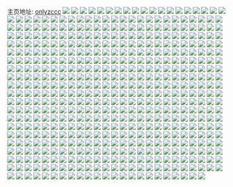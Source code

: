 主页地址: [onlyzccc](https://weibo.com/u/3819688746) 
![](https://wx4.sinaimg.cn/mw2000/e3abd32aly1h9p8o9q596j22482tnu0y.jpg) 
![](https://wx4.sinaimg.cn/mw2000/e3abd32aly1h9p8oh1v1ij21hz1zzww0.jpg) 
![](https://wx4.sinaimg.cn/mw2000/e3abd32aly1h9p8oc27dyj21t12epnpd.jpg) 
![](https://wx4.sinaimg.cn/mw2000/e3abd32aly1h9p8odvtq8j22c0340e83.jpg) 
![](https://wx4.sinaimg.cn/mw2000/e3abd32aly1h9p8o5h7hhj21jq22a7nu.jpg) 
![](https://wx4.sinaimg.cn/mw2000/e3abd32aly1h9p942wko9j21or290kjl.jpg) 
![](https://wx4.sinaimg.cn/mw2000/e3abd32aly1h9p8o88um6j21sf2dw1kx.jpg) 
![](https://wx4.sinaimg.cn/mw2000/e3abd32aly1h9oathlykoj21kw2dckjl.jpg) 
![](https://wx4.sinaimg.cn/mw2000/e3abd32aly1h9oatinmyqj21fc2507wh.jpg) 
![](https://wx4.sinaimg.cn/mw2000/e3abd32aly1h9oatjm5r8j21kx2dd4qq.jpg) 
![](https://wx4.sinaimg.cn/mw2000/e3abd32aly1h9oatke9knj21kx2dcu0x.jpg) 
![](https://wx4.sinaimg.cn/mw2000/e3abd32aly1h9oatmb1vgj21bi1z9qr9.jpg) 
![](https://wx4.sinaimg.cn/mw2000/e3abd32aly1h9oatlm96gj21kx2ddu0x.jpg) 
![](https://wx4.sinaimg.cn/mw2000/e3abd32aly1h9oatn2ainj21e723b7wh.jpg) 
![](https://wx4.sinaimg.cn/mw2000/e3abd32aly1h9oatnwytxj21ec23ie81.jpg) 
![](https://wx4.sinaimg.cn/mw2000/e3abd32aly1h9oawo3qizj21kw2dcnpd.jpg) 
![](https://wx4.sinaimg.cn/mw2000/e3abd32aly1h9f6hwhyhej20u01hc17i.jpg) 
![](https://wx4.sinaimg.cn/mw2000/e3abd32aly1h9f6hxue3fj21h61yw1et.jpg) 
![](https://wx4.sinaimg.cn/mw2000/e3abd32aly1h9f6hzlzuhj21ur2h04qp.jpg) 
![](https://wx4.sinaimg.cn/mw2000/e3abd32aly1h9f6i0wptxj21bn1rineb.jpg) 
![](https://wx4.sinaimg.cn/mw2000/e3abd32aly1h9f6mol6dgj21sp2ci1kx.jpg) 
![](https://wx4.sinaimg.cn/mw2000/e3abd32aly1h91dcwf1s2j21yr2mc4qq.jpg) 
![](https://wx4.sinaimg.cn/mw2000/e3abd32aly1h91dcvf7qnj22a931o4qp.jpg) 
![](https://wx4.sinaimg.cn/mw2000/e3abd32aly1h91dd1eseuj21vf2jhkep.jpg) 
![](https://wx4.sinaimg.cn/mw2000/e3abd32aly1h91dcx74f8j21ko23k4jk.jpg) 
![](https://wx4.sinaimg.cn/mw2000/e3abd32aly1h91dd0ql6sj21dn1vfh6i.jpg) 
![](https://wx4.sinaimg.cn/mw2000/e3abd32aly1h91dd37xakj225j2vehdt.jpg) 
![](https://wx4.sinaimg.cn/mw2000/e3abd32aly1h8e1w07jarj21h71yxb29.jpg) 
![](https://wx4.sinaimg.cn/mw2000/e3abd32aly1h8e1w2exgoj22c0340hdu.jpg) 
![](https://wx4.sinaimg.cn/mw2000/e3abd32aly1h95lx8t5n6j22c0340x6p.jpg) 
![](https://wx4.sinaimg.cn/mw2000/e3abd32aly1h8e1wa0948j21pi2a0x6p.jpg) 
![](https://wx4.sinaimg.cn/mw2000/e3abd32aly1h8e1wd30nfj22c0340u0z.jpg) 
![](https://wx4.sinaimg.cn/mw2000/e3abd32aly1h879p6z5o1j21rw2d7b29.jpg) 
![](https://wx4.sinaimg.cn/mw2000/e3abd32aly1h879pasqjyj21r0340qv5.jpg) 
![](https://wx4.sinaimg.cn/mw2000/e3abd32aly1h879pkef79j218g1n9h8b.jpg) 
![](https://wx4.sinaimg.cn/mw2000/e3abd32aly1h82j82axofj21mg25ye81.jpg) 
![](https://wx4.sinaimg.cn/mw2000/e3abd32aly1h7mh4qapdhj21kx2dcqv5.jpg) 
![](https://wx4.sinaimg.cn/mw2000/e3abd32aly1h7mh4so4tpj21kw2dckjl.jpg) 
![](https://wx4.sinaimg.cn/mw2000/e3abd32aly1h7mh4tjhruj20lg0w6wk2.jpg) 
![](https://wx4.sinaimg.cn/mw2000/e3abd32aly1h7hp7mb7c8j232o2d9e82.jpg) 
![](https://wx4.sinaimg.cn/mw2000/e3abd32aly1h7hp6x0exvj20u0190tju.jpg) 
![](https://wx4.sinaimg.cn/mw2000/e3abd32aly1h7hp7p41xbj21l60w616y.jpg) 
![](https://wx4.sinaimg.cn/mw2000/e3abd32aly1h6vqeq5ne5j213u1h4tb4.jpg) 
![](https://wx4.sinaimg.cn/mw2000/e3abd32aly1h6vqet04bhj21r32dtnpd.jpg) 
![](https://wx4.sinaimg.cn/mw2000/e3abd32aly1h6vqerla43j21gy1yltc5.jpg) 
![](https://wx4.sinaimg.cn/mw2000/e3abd32aly1h6vqep4030j21hp1zlkbc.jpg) 
![](https://wx4.sinaimg.cn/mw2000/e3abd32aly1h6vqevquv3j225a2v2e82.jpg) 
![](https://wx4.sinaimg.cn/mw2000/e3abd32aly1h6vqex5d8uj21f41w5kds.jpg) 
![](https://wx4.sinaimg.cn/mw2000/e3abd32aly1h6oxlbup49j22c91r7hdt.jpg) 
![](https://wx4.sinaimg.cn/mw2000/e3abd32aly1h6oxmm6myyj20v1094n1a.jpg) 
![](https://wx4.sinaimg.cn/mw2000/e3abd32aly1h6oxlap5ybj21r02c01kx.jpg) 
![](https://wx4.sinaimg.cn/mw2000/e3abd32aly1h6oxlgg2hgj21xb2kfkjl.jpg) 
![](https://wx4.sinaimg.cn/mw2000/e3abd32aly1h6oxmll53kj22c03404q6.jpg) 
![](https://wx4.sinaimg.cn/mw2000/e3abd32aly1h6oxoedf9ij22c0340npe.jpg) 
![](https://wx4.sinaimg.cn/mw2000/e3abd32aly1h6nna82wssj222o3401kx.jpg) 
![](https://wx4.sinaimg.cn/mw2000/e3abd32aly1h6nnaanjk6j222o340b29.jpg) 
![](https://wx4.sinaimg.cn/mw2000/e3abd32aly1h6nnaz55fjj219x0vugm1.jpg) 
![](https://wx4.sinaimg.cn/mw2000/e3abd32aly1h69zth7f8qj22c03401ky.jpg) 
![](https://wx4.sinaimg.cn/mw2000/e3abd32aly1h62sufgx2wj21511iqh79.jpg) 
![](https://wx4.sinaimg.cn/mw2000/e3abd32aly1h61jsbr3kjj22182pnb29.jpg) 
![](https://wx4.sinaimg.cn/mw2000/e3abd32aly1h5qv82katuj21h627se81.jpg) 
![](https://wx4.sinaimg.cn/mw2000/e3abd32aly1h5qv81ywlzj20u5147gr1.jpg) 
![](https://wx4.sinaimg.cn/mw2000/e3abd32aly1h5qv835n95j228v28v4qp.jpg) 
![](https://wx4.sinaimg.cn/mw2000/e3abd32aly1h5qv85jnt3j22712xdx6p.jpg) 
![](https://wx4.sinaimg.cn/mw2000/e3abd32aly1h5qv86e2idj22142phkjl.jpg) 
![](https://wx4.sinaimg.cn/mw2000/e3abd32aly1h5qv87ivhyj22c0340b2a.jpg) 
![](https://wx4.sinaimg.cn/mw2000/e3abd32aly1h5qv88a6fwj21rz2db4qp.jpg) 
![](https://wx4.sinaimg.cn/mw2000/e3abd32aly1h5qv89f4htj22c0340npe.jpg) 
![](https://wx4.sinaimg.cn/mw2000/e3abd32aly1h5cda3m664j224a2tphdt.jpg) 
![](https://wx4.sinaimg.cn/mw2000/e3abd32aly1h5cda4nc7yj22aj321qv5.jpg) 
![](https://wx4.sinaimg.cn/mw2000/e3abd32aly1h5cda66ckij22c03404qq.jpg) 
![](https://wx4.sinaimg.cn/mw2000/e3abd32aly1h5cdaawu45j21zu2ns1kz.jpg) 
![](https://wx4.sinaimg.cn/mw2000/e3abd32aly1h5cdac498rj21nz27z7wh.jpg) 
![](https://wx4.sinaimg.cn/mw2000/e3abd32aly1h5cda81mm6j22c03401kz.jpg) 
![](https://wx4.sinaimg.cn/mw2000/e3abd32aly1h5cda2l08tj227w2yjnpd.jpg) 
![](https://wx4.sinaimg.cn/mw2000/e3abd32aly1h5592nyhc6j228d2z5kjl.jpg) 
![](https://wx4.sinaimg.cn/mw2000/e3abd32aly1h5592li3puj222p2rl1kz.jpg) 
![](https://wx4.sinaimg.cn/mw2000/e3abd32aly1h5592n07kvj21ix2187wh.jpg) 
![](https://wx4.sinaimg.cn/mw2000/e3abd32aly1h4peky1ajuj21wu2jsx6p.jpg) 
![](https://wx4.sinaimg.cn/mw2000/e3abd32aly1h4pekz87y9j21a81pm7wh.jpg) 
![](https://wx4.sinaimg.cn/mw2000/e3abd32aly1h4pekvxufuj21z42mt7wi.jpg) 
![](https://wx4.sinaimg.cn/mw2000/e3abd32aly1h4cem7yvxxj21p429h4qp.jpg) 
![](https://wx4.sinaimg.cn/mw2000/e3abd32aly1h48r2fdmmkj21vb2hru0y.jpg) 
![](https://wx4.sinaimg.cn/mw2000/e3abd32aly1h48r2jsggkj21x42k51ky.jpg) 
![](https://wx4.sinaimg.cn/mw2000/e3abd32aly1h3ztpzbrqmj23402bvnpe.jpg) 
![](https://wx4.sinaimg.cn/mw2000/e3abd32aly1h3ztq3tp2mj22c03401ky.jpg) 
![](https://wx4.sinaimg.cn/mw2000/e3abd32aly1h3p3gutmxkj22c03404qq.jpg) 
![](https://wx4.sinaimg.cn/mw2000/e3abd32aly1h3c72ora3fj22c0340qv6.jpg) 
![](https://wx4.sinaimg.cn/mw2000/e3abd32aly1h3c72pg953j20sh1emn99.jpg) 
![](https://wx4.sinaimg.cn/mw2000/e3abd32aly1h38y0b4yaaj21r0340b2a.jpg) 
![](https://wx4.sinaimg.cn/mw2000/e3abd32aly1h38y0gg5thj21uz2hcx5b.jpg) 
![](https://wx4.sinaimg.cn/mw2000/e3abd32aly1h38y0ke0j2j226x2x8b29.jpg) 
![](https://wx4.sinaimg.cn/mw2000/e3abd32aly1h38y0jh5irj223q2sy1kz.jpg) 
![](https://wx4.sinaimg.cn/mw2000/e3abd32aly1h38y0lhycdj21zp2nlkjl.jpg) 
![](https://wx4.sinaimg.cn/mw2000/e3abd32aly1h35fax6em8j21s32dh1in.jpg) 
![](https://wx4.sinaimg.cn/mw2000/e3abd32aly1h2cunhe90zj21r02jcb29.jpg) 
![](https://wx4.sinaimg.cn/mw2000/e3abd32aly1h2cunfe5hkj233y19h4qq.jpg) 
![](https://wx4.sinaimg.cn/mw2000/e3abd32aly1h0z9uwbsi8j20mt0ufqa7.jpg) 
![](https://wx4.sinaimg.cn/mw2000/e3abd32aly1h0z9uxh5xej21dv1uiazi.jpg) 
![](https://wx4.sinaimg.cn/mw2000/e3abd32aly1h0z9uwvzqbj20rj10q4b6.jpg) 
![](https://wx4.sinaimg.cn/mw2000/e3abd32aly1h0z9uzf12mj20re0e0myk.jpg) 
![](https://wx4.sinaimg.cn/mw2000/e3abd32aly1h0ujwijf8yj22c0340qv6.jpg) 
![](https://wx4.sinaimg.cn/mw2000/e3abd32aly1h0ujwghmajj22c0340npe.jpg) 
![](https://wx4.sinaimg.cn/mw2000/e3abd32aly1h0ujwhhu3aj21zq2nne81.jpg) 
![](https://wx4.sinaimg.cn/mw2000/e3abd32aly1h0ujzpezwpj20wh17adi5.jpg) 
![](https://wx4.sinaimg.cn/mw2000/e3abd32aly1h0ohgnkibtj22ax32ku0z.jpg) 
![](https://wx4.sinaimg.cn/mw2000/e3abd32aly1h0aqol4bgfj21ga1xp1kx.jpg) 
![](https://wx4.sinaimg.cn/mw2000/e3abd32aly1h0aqorfimvj21s22df4qq.jpg) 
![](https://wx4.sinaimg.cn/mw2000/e3abd32aly1h0aqokg1otj217k1m2189.jpg) 
![](https://wx4.sinaimg.cn/mw2000/e3abd32aly1h0aqomke1dj22c0340e83.jpg) 
![](https://wx4.sinaimg.cn/mw2000/e3abd32aly1h0aqono2uqj223u1kw1kx.jpg) 
![](https://wx4.sinaimg.cn/mw2000/e3abd32aly1h0aqopwr5dj21v82hnb2a.jpg) 
![](https://wx4.sinaimg.cn/mw2000/e3abd32aly1h0aqot3cwnj22c0340x6q.jpg) 
![](https://wx4.sinaimg.cn/mw2000/e3abd32aly1h02nf86qraj22c03407wi.jpg) 
![](https://wx4.sinaimg.cn/mw2000/e3abd32aly1h02nf9nj69j22c0340qv5.jpg) 
![](https://wx4.sinaimg.cn/mw2000/e3abd32aly1h02nffk1nvj227c2xshdu.jpg) 
![](https://wx4.sinaimg.cn/mw2000/e3abd32aly1h02nf6hlckj229y3191ky.jpg) 
![](https://wx4.sinaimg.cn/mw2000/e3abd32aly1h02nfgn8y8j20oc0wgn04.jpg) 
![](https://wx4.sinaimg.cn/mw2000/e3abd32aly1h02nfhjacqj224j2u1u0x.jpg) 
![](https://wx4.sinaimg.cn/mw2000/e3abd32aly1h02nfb8exgj228x2y2u0y.jpg) 
![](https://wx4.sinaimg.cn/mw2000/e3abd32aly1h003dnosdfj21mu26nu0x.jpg) 
![](https://wx4.sinaimg.cn/mw2000/e3abd32aly1h003dtm2xlj22c0340u0x.jpg) 
![](https://wx4.sinaimg.cn/mw2000/e3abd32aly1h003dul7o3j21fm1wtarx.jpg) 
![](https://wx4.sinaimg.cn/mw2000/e3abd32aly1h003dmam35j22c03404qq.jpg) 
![](https://wx4.sinaimg.cn/mw2000/e3abd32aly1gzsg3bwypwj20ju0ewt8s.jpg) 
![](https://wx4.sinaimg.cn/mw2000/e3abd32aly1gyteki0c59j22c0340qv6.jpg) 
![](https://wx4.sinaimg.cn/mw2000/e3abd32aly1gytekji638j21uv2h5b29.jpg) 
![](https://wx4.sinaimg.cn/mw2000/e3abd32aly1gytekh1xy8j21nd276x6p.jpg) 
![](https://wx4.sinaimg.cn/mw2000/e3abd32aly1gytekkioclj22c0340hdu.jpg) 
![](https://wx4.sinaimg.cn/mw2000/e3abd32aly1gyteklcykhj233y0y7npd.jpg) 
![](https://wx4.sinaimg.cn/mw2000/e3abd32aly1gxq7zlvytfj224r2uc7wi.jpg) 
![](https://wx4.sinaimg.cn/mw2000/e3abd32aly1gxq7zkiim8j22c0340x6r.jpg) 
![](https://wx4.sinaimg.cn/mw2000/e3abd32aly1gxmnx9h8eoj21r52c71kz.jpg) 
![](https://wx4.sinaimg.cn/mw2000/e3abd32aly1gxfsp9xcowj21rx11hhdt.jpg) 
![](https://wx4.sinaimg.cn/mw2000/e3abd32aly1gxfsx5wr0kj21sj2e1x6p.jpg) 
![](https://wx4.sinaimg.cn/mw2000/e3abd32aly1gxftd0g5hzj20wh0gl418.jpg) 
![](https://wx4.sinaimg.cn/mw2000/e3abd32aly1gxcjhccug4j233y155hdt.jpg) 
![](https://wx4.sinaimg.cn/mw2000/e3abd32aly1gx8tg8inasj22c0340hdu.jpg) 
![](https://wx4.sinaimg.cn/mw2000/e3abd32aly1gx8tggoq8wj21bz1rznkc.jpg) 
![](https://wx4.sinaimg.cn/mw2000/e3abd32aly1gx8tgb3uogj22c0340kjl.jpg) 
![](https://wx4.sinaimg.cn/mw2000/e3abd32aly1gx8tgi33ttj210e1cj4hl.jpg) 
![](https://wx4.sinaimg.cn/mw2000/e3abd32aly1gx8tgji4sqj22c0340hdu.jpg) 
![](https://wx4.sinaimg.cn/mw2000/e3abd32aly1gx8tgh89b1j20zp1bldw4.jpg) 
![](https://wx4.sinaimg.cn/mw2000/e3abd32aly1gx8tgelmvfj22c0340hdv.jpg) 
![](https://wx4.sinaimg.cn/mw2000/e3abd32aly1gx8tgl8188j22c03407wh.jpg) 
![](https://wx4.sinaimg.cn/mw2000/e3abd32aly1gx47ot33zoj21ra2cdb29.jpg) 
![](https://wx4.sinaimg.cn/mw2000/e3abd32aly1gx47ou756uj21xm2kthdt.jpg) 
![](https://wx4.sinaimg.cn/mw2000/e3abd32aly1gx47ow3dnzj22c0340npf.jpg) 
![](https://wx4.sinaimg.cn/mw2000/e3abd32aly1gx47ox7693j20uu154k4m.jpg) 
![](https://wx4.sinaimg.cn/mw2000/e3abd32aly1gx0ykhm154j21gm1y64qp.jpg) 
![](https://wx4.sinaimg.cn/mw2000/e3abd32aly1gx0ykg8g5wj21f31w4dzy.jpg) 
![](https://wx4.sinaimg.cn/mw2000/e3abd32aly1gx0ykjizewj220t2p2hdu.jpg) 
![](https://wx4.sinaimg.cn/mw2000/e3abd32aly1gx0yklfcbej21rl2ctb2a.jpg) 
![](https://wx4.sinaimg.cn/mw2000/e3abd32aly1gx0ykmft4cj21gs1yeqog.jpg) 
![](https://wx4.sinaimg.cn/mw2000/e3abd32aly1gw7q5x6na9j21kw2dde81.jpg) 
![](https://wx4.sinaimg.cn/mw2000/e3abd32aly1gw7q5wm400j21dx22wtw0.jpg) 
![](https://wx4.sinaimg.cn/mw2000/e3abd32aly1gw7q5yvowjj22c0340b2b.jpg) 
![](https://wx4.sinaimg.cn/mw2000/e3abd32aly1gw7q612hjlj22c0340e83.jpg) 
![](https://wx4.sinaimg.cn/mw2000/e3abd32aly1gw7q62loizj22c03404qq.jpg) 
![](https://wx4.sinaimg.cn/mw2000/e3abd32aly1gw7q63fqa7j20r504tweu.jpg) 
![](https://wx4.sinaimg.cn/mw2000/e3abd32aly1gw48re1syyj227j2y17wi.jpg) 
![](https://wx4.sinaimg.cn/mw2000/e3abd32aly1gw48rgmfymj21qc2b4e82.jpg) 
![](https://wx4.sinaimg.cn/mw2000/e3abd32aly1gw48rklq4kj226l2wtkjn.jpg) 
![](https://wx4.sinaimg.cn/mw2000/004av1x0ly1gvp3cqzbggj61sp2ea7wh02.jpg) 
![](https://wx4.sinaimg.cn/mw2000/004av1x0ly1gvp3cpvbm4j61pe29vb2902.jpg) 
![](https://wx4.sinaimg.cn/mw2000/004av1x0ly1gvp3cs03dhj61ha1z2hdt02.jpg) 
![](https://wx4.sinaimg.cn/mw2000/004av1x0ly1gvp3cswgzqj61qg2b9b2902.jpg) 
![](https://wx4.sinaimg.cn/mw2000/004av1x0ly1gvp3ctkm63j61in20vdv502.jpg) 
![](https://wx4.sinaimg.cn/mw2000/004av1x0ly1gvp3cu77mkj61mg25ykjl02.jpg) 
![](https://wx4.sinaimg.cn/mw2000/004av1x0ly1gvjdrwuaamj61ir2104qp02.jpg) 
![](https://wx4.sinaimg.cn/mw2000/004av1x0ly1gvjdrzs6ckj61j721k4qp02.jpg) 
![](https://wx4.sinaimg.cn/mw2000/004av1x0ly1gvjds17rvhj61gz1yond602.jpg) 
![](https://wx4.sinaimg.cn/mw2000/004av1x0ly1gvbktuw1gqj616a1rhnno02.jpg) 
![](https://wx4.sinaimg.cn/mw2000/004av1x0ly1gvbktwfph1j62s62347wi02.jpg) 
![](https://wx4.sinaimg.cn/mw2000/004av1x0ly1gvbktz7m6yj62c0340u0x02.jpg) 
![](https://wx4.sinaimg.cn/mw2000/004av1x0ly1gvbktu301uj61tr2fonpd02.jpg) 
![](https://wx4.sinaimg.cn/mw2000/004av1x0ly1gv7tba6hmyj61js22cu0x02.jpg) 
![](https://wx4.sinaimg.cn/mw2000/004av1x0ly1gv7tbbr6ngj61o32847wi02.jpg) 
![](https://wx4.sinaimg.cn/mw2000/004av1x0ly1gv7tbdc9kuj61g31xghdt02.jpg) 
![](https://wx4.sinaimg.cn/mw2000/004av1x0ly1gv7tb8x3xuj61mj262u0x02.jpg) 
![](https://wx4.sinaimg.cn/mw2000/004av1x0ly1gv7tbegcooj61ax1qkqts02.jpg) 
![](https://wx4.sinaimg.cn/mw2000/004av1x0ly1gv7tbfemn3j61x62k84qp02.jpg) 
![](https://wx4.sinaimg.cn/mw2000/004av1x0ly1guymbfvkipj61ma25qb2902.jpg) 
![](https://wx4.sinaimg.cn/mw2000/004av1x0ly1guymbh9ms6j61og28lkjl02.jpg) 
![](https://wx4.sinaimg.cn/mw2000/004av1x0ly1guymbir8dkj61lu254e8102.jpg) 
![](https://wx4.sinaimg.cn/mw2000/004av1x0ly1guymbjqgifj61nm27h1jd02.jpg) 
![](https://wx4.sinaimg.cn/mw2000/004av1x0ly1guvdpwazk7j614d1hub2902.jpg) 
![](https://wx4.sinaimg.cn/mw2000/004av1x0ly1guvdpxyt4cj616e1kje8102.jpg) 
![](https://wx4.sinaimg.cn/mw2000/004av1x0ly1guvdpvmr9jj615s1jqe8102.jpg) 
![](https://wx4.sinaimg.cn/mw2000/004av1x0ly1guvdpz28wdj61kw2dcu0x02.jpg) 
![](https://wx4.sinaimg.cn/mw2000/004av1x0ly1guvdq06zk8j62402tc4qr02.jpg) 
![](https://wx4.sinaimg.cn/mw2000/004av1x0ly1guvdq1a49hj61ld24he8102.jpg) 
![](https://wx4.sinaimg.cn/mw2000/004av1x0ly1guohpcap6xj60iy0da3yz02.jpg) 
![](https://wx4.sinaimg.cn/mw2000/004av1x0ly1guohpdizptj614y1imhdt02.jpg) 
![](https://wx4.sinaimg.cn/mw2000/004av1x0ly1guohpebpiwj60na0v1qg702.jpg) 
![](https://wx4.sinaimg.cn/mw2000/004av1x0ly1guohpeok6lj60u0190n1t02.jpg) 
![](https://wx4.sinaimg.cn/mw2000/004av1x0ly1guohpfpsk9j6297309hdu02.jpg) 
![](https://wx4.sinaimg.cn/mw2000/004av1x0ly1guohphkss3j61sc2dsx6p02.jpg) 
![](https://wx4.sinaimg.cn/mw2000/004av1x0ly1gulz4zhzbzj62632w4u0y02.jpg) 
![](https://wx4.sinaimg.cn/mw2000/004av1x0ly1gulz507pzvj614w1ij4ks02.jpg) 
![](https://wx4.sinaimg.cn/mw2000/004av1x0ly1gulz520sy6j62242qtnpf02.jpg) 
![](https://wx4.sinaimg.cn/mw2000/004av1x0ly1gulz54pbngj62782xmhdv02.jpg) 
![](https://wx4.sinaimg.cn/mw2000/004av1x0ly1gulz4xiiopj620p2amhdu02.jpg) 
![](https://wx4.sinaimg.cn/mw2000/004av1x0ly1gulz55kn24j61j621ku0x02.jpg) 
![](https://wx4.sinaimg.cn/mw2000/004av1x0ly1guimu5nxocj629p30ynpf02.jpg) 
![](https://wx4.sinaimg.cn/mw2000/004av1x0ly1guimu9g6gyj628z300hdv02.jpg) 
![](https://wx4.sinaimg.cn/mw2000/004av1x0ly1guimubg3jyj61kf24lhdt02.jpg) 
![](https://wx4.sinaimg.cn/mw2000/004av1x0ly1guimudj2c6j61wr2jpe8202.jpg) 
![](https://wx4.sinaimg.cn/mw2000/004av1x0ly1guinu6ruawj629w317x6p02.jpg) 
![](https://wx4.sinaimg.cn/mw2000/004av1x0ly1gtysyrxqhoj62c0340qv702.jpg) 
![](https://wx4.sinaimg.cn/mw2000/004av1x0ly1gtysyw4nxuj620m2otx6q02.jpg) 
![](https://wx4.sinaimg.cn/mw2000/004av1x0ly1gtysyt9jhwj61r12c2b2a02.jpg) 
![](https://wx4.sinaimg.cn/mw2000/004av1x0ly1gtysyurlo2j62d81rx7wi02.jpg) 
![](https://wx4.sinaimg.cn/mw2000/004av1x0ly1gtysyxjdkzj62a931oe8202.jpg) 
![](https://wx4.sinaimg.cn/mw2000/004av1x0ly1gtysyypjadj60vq16b4o102.jpg) 
![](https://wx4.sinaimg.cn/mw2000/004av1x0ly1gtqxqqty2uj613k1gqh2w02.jpg) 
![](https://wx4.sinaimg.cn/mw2000/004av1x0ly1gtqxqvppd4j62ds1scb2902.jpg) 
![](https://wx4.sinaimg.cn/mw2000/004av1x0ly1gtqxr2wyu7j62c0340x6p02.jpg) 
![](https://wx4.sinaimg.cn/mw2000/004av1x0ly1gtqxracoesj625s2vphdu02.jpg) 
![](https://wx4.sinaimg.cn/mw2000/004av1x0ly1gtpjv93f9kj62c0340u0y02.jpg) 
![](https://wx4.sinaimg.cn/mw2000/004av1x0ly1gtpjvcfof7j61vw2ijqv502.jpg) 
![](https://wx4.sinaimg.cn/mw2000/004av1x0ly1gtpjv4qcncj62402tcb2a02.jpg) 
![](https://wx4.sinaimg.cn/mw2000/004av1x0ly1gtpjvgoey6j61z72mxu0x02.jpg) 
![](https://wx4.sinaimg.cn/mw2000/004av1x0ly1gtpjvjkwwzj627y2ymx6p02.jpg) 
![](https://wx4.sinaimg.cn/mw2000/004av1x0ly1gtpjvmaazqj623a2se4qq02.jpg) 
![](https://wx4.sinaimg.cn/mw2000/e3abd32aly1gtbqxrhkxpj21vg2hx4qq.jpg) 
![](https://wx4.sinaimg.cn/mw2000/e3abd32aly1gtbqy532phj22c03404qr.jpg) 
![](https://wx4.sinaimg.cn/mw2000/e3abd32aly1gtbr1wrnm0j21sc2dshdt.jpg) 
![](https://wx4.sinaimg.cn/mw2000/e3abd32aly1gtbtkgmnskj21g01xdb29.jpg) 
![](https://wx4.sinaimg.cn/mw2000/e3abd32aly1gtbqy6d3ofj21iw216e38.jpg) 
![](https://wx4.sinaimg.cn/mw2000/e3abd32aly1gtbqxzmlrhj21tn2fjnpe.jpg) 
![](https://wx4.sinaimg.cn/mw2000/e3abd32aly1gt77q45qdzj21lw256x6p.jpg) 
![](https://wx4.sinaimg.cn/mw2000/e3abd32aly1gt77pzmdgwj20wm17itzj.jpg) 
![](https://wx4.sinaimg.cn/mw2000/e3abd32aly1gt77r6n41vj21iq2104qp.jpg) 
![](https://wx4.sinaimg.cn/mw2000/e3abd32aly1gsxvjy3lk9j21sc2dsnpd.jpg) 
![](https://wx4.sinaimg.cn/mw2000/e3abd32aly1gsxvk0hc3aj21zm2nib2a.jpg) 
![](https://wx4.sinaimg.cn/mw2000/e3abd32aly1gsxvk2r94oj21vi2i0kjl.jpg) 
![](https://wx4.sinaimg.cn/mw2000/e3abd32aly1gsxvk3kbztj21sc2dsavn.jpg) 
![](https://wx4.sinaimg.cn/mw2000/e3abd32aly1gsxvk6ryh0j22c03401l0.jpg) 
![](https://wx4.sinaimg.cn/mw2000/e3abd32aly1gsxvk87p1fj20ne0v74em.jpg) 
![](https://wx4.sinaimg.cn/mw2000/e3abd32aly1gsshn9gg9tj20u014ejz9.jpg) 
![](https://wx4.sinaimg.cn/mw2000/e3abd32aly1gspsnsm5qpj222g2r91ky.jpg) 
![](https://wx4.sinaimg.cn/mw2000/004av1x0ly1gspso16iiej63402c01kx02.jpg) 
![](https://wx4.sinaimg.cn/mw2000/e3abd32aly1gspsnvcrxlj224u2ug4qq.jpg) 
![](https://wx4.sinaimg.cn/mw2000/e3abd32aly1gspsnzsuv3j22c0340e82.jpg) 
![](https://wx4.sinaimg.cn/mw2000/e3abd32aly1gspso31g1nj23402c0e81.jpg) 
![](https://wx4.sinaimg.cn/mw2000/e3abd32aly1gspso7ci4nj21ra2cd1kz.jpg) 
![](https://wx4.sinaimg.cn/mw2000/e3abd32aly1gspsoc4o0fj21vf2hwqv6.jpg) 
![](https://wx4.sinaimg.cn/mw2000/e3abd32aly1gspsog85ghj22c0340b2b.jpg) 
![](https://wx4.sinaimg.cn/mw2000/e3abd32aly1gspsoji16aj21yk2m2e81.jpg) 
![](https://wx4.sinaimg.cn/mw2000/e3abd32aly1gspspm0nejj22c0340npe.jpg) 
![](https://wx4.sinaimg.cn/mw2000/e3abd32aly1gspsppi007j22c0340hdt.jpg) 
![](https://wx4.sinaimg.cn/mw2000/e3abd32aly1gsnkciw6vmj21ed1v6qpt.jpg) 
![](https://wx4.sinaimg.cn/mw2000/e3abd32aly1gsnkct00r8j22442tie81.jpg) 
![](https://wx4.sinaimg.cn/mw2000/e3abd32aly1gspsi7b4olj22c0340e82.jpg) 
![](https://wx4.sinaimg.cn/mw2000/e3abd32aly1gsnkcnr0mlj21fh1wmal8.jpg) 
![](https://wx4.sinaimg.cn/mw2000/e3abd32aly1gsnkclkyumj21jr22cb29.jpg) 
![](https://wx4.sinaimg.cn/mw2000/004av1x0ly1gsnkcxznp7j62c0340qv802.jpg) 
![](https://wx4.sinaimg.cn/mw2000/e3abd32aly1gsnkczxvs3j218k1nf4qp.jpg) 
![](https://wx4.sinaimg.cn/mw2000/e3abd32aly1gsnkcmz7juj21af1pwdqf.jpg) 
![](https://wx4.sinaimg.cn/mw2000/e3abd32aly1gsnkd3s4p5j22c0340x6p.jpg) 
![](https://wx4.sinaimg.cn/mw2000/e3abd32aly1gsbssc0af1j20vn1671kx.jpg) 
![](https://wx4.sinaimg.cn/mw2000/e3abd32aly1gsbssnjnd5j22c0340x6p.jpg) 
![](https://wx4.sinaimg.cn/mw2000/e3abd32aly1gsbss6l2mdj219a1odwu5.jpg) 
![](https://wx4.sinaimg.cn/mw2000/e3abd32aly1gsbss42c39j21c82dqh8x.jpg) 
![](https://wx4.sinaimg.cn/mw2000/e3abd32aly1gsbssh2tm9j21ej1vdqv5.jpg) 
![](https://wx4.sinaimg.cn/mw2000/e3abd32aly1gsbss0rz4uj21bw2d5wy5.jpg) 
![](https://wx4.sinaimg.cn/mw2000/e3abd32agy1gs8oyblevqj21qm2bhhdv.jpg) 
![](https://wx4.sinaimg.cn/mw2000/e3abd32agy1gs8oyfkrwtj22sr23kqv5.jpg) 
![](https://wx4.sinaimg.cn/mw2000/e3abd32agy1gs8oycj9caj21l3244npd.jpg) 
![](https://wx4.sinaimg.cn/mw2000/e3abd32agy1gs8oygkytpj21eu1vsh1u.jpg) 
![](https://wx4.sinaimg.cn/mw2000/e3abd32agy1gs8oyisflpj22652w67wj.jpg) 
![](https://wx4.sinaimg.cn/mw2000/e3abd32agy1gs8oydi8e0j21t32es7wh.jpg) 
![](https://wx4.sinaimg.cn/mw2000/e3abd32agy1gs8oyjj1w5j20zi1bbjyg.jpg) 
![](https://wx4.sinaimg.cn/mw2000/e3abd32agy1gs8oyaae4fj222y2rxu15.jpg) 
![](https://wx4.sinaimg.cn/mw2000/e3abd32agy1gs8oyk56byj22c0340nln.jpg) 
![](https://wx4.sinaimg.cn/mw2000/e3abd32agy1gs443uk26aj216e1kj4qp.jpg) 
![](https://wx4.sinaimg.cn/mw2000/e3abd32agy1gs443w0kkzj226w2x7npe.jpg) 
![](https://wx4.sinaimg.cn/mw2000/e3abd32agy1gs443yv12nj21z82nru0y.jpg) 
![](https://wx4.sinaimg.cn/mw2000/e3abd32agy1gs4441jmg8j21jk2bk7wh.jpg) 
![](https://wx4.sinaimg.cn/mw2000/e3abd32agy1gs0ow1s0jmj21n326s1bi.jpg) 
![](https://wx4.sinaimg.cn/mw2000/004av1x0gy1gs0ow2wl78j61l1241qky02.jpg) 
![](https://wx4.sinaimg.cn/mw2000/e3abd32agy1grvnctx6fbj227u2yge46.jpg) 
![](https://wx4.sinaimg.cn/mw2000/e3abd32agy1grvncv74urj20gh0lydip.jpg) 
![](https://wx4.sinaimg.cn/mw2000/e3abd32agy1grvncvnfh2j226f2wk1kx.jpg) 
![](https://wx4.sinaimg.cn/mw2000/e3abd32agy1grvncx1o6wj22c03404qp.jpg) 
![](https://wx4.sinaimg.cn/mw2000/e3abd32agy1grvncyfzlej21pp2a9x1z.jpg) 
![](https://wx4.sinaimg.cn/mw2000/e3abd32agy1grvnctjbpij21fp1fpqv5.jpg) 
![](https://wx4.sinaimg.cn/mw2000/e3abd32agy1grvnczshpjj21qz340dzy.jpg) 
![](https://wx4.sinaimg.cn/mw2000/e3abd32agy1grvnd0m70ej21db2fo1je.jpg) 
![](https://wx4.sinaimg.cn/mw2000/004av1x0gy1grvnd1se3fj61ct2ere8102.jpg) 
![](https://wx4.sinaimg.cn/mw2000/e3abd32agy1gr7psx3nsdj21v42hhu0x.jpg) 
![](https://wx4.sinaimg.cn/mw2000/e3abd32agy1gr7pszfkioj22c03404qq.jpg) 
![](https://wx4.sinaimg.cn/mw2000/e3abd32agy1gr7pt3z1p3j21wy2jx1kx.jpg) 
![](https://wx4.sinaimg.cn/mw2000/e3abd32agy1gr7pt22095j227b2xrkjl.jpg) 
![](https://wx4.sinaimg.cn/mw2000/e3abd32agy1gr7pt5baakj221y2qlb29.jpg) 
![](https://wx4.sinaimg.cn/mw2000/e3abd32agy1gqzh3sg2e0j20u018w4ay.jpg) 
![](https://wx4.sinaimg.cn/mw2000/e3abd32agy1gqzh3w7vslj20q30yswwg.jpg) 
![](https://wx4.sinaimg.cn/mw2000/e3abd32agy1gqzh3uakkkj22142pikjw.jpg) 
![](https://wx4.sinaimg.cn/mw2000/e3abd32agy1gqzh3vksy4j21341g6qv7.jpg) 
![](https://wx4.sinaimg.cn/mw2000/e3abd32aly1h0zc9815nfj22c13404qr.jpg) 
![](https://wx4.sinaimg.cn/mw2000/e3abd32agy1gqzh3rltv7j20xi18oqrn.jpg) 
![](https://wx4.sinaimg.cn/mw2000/e3abd32agy1gqqalpnmg9j233y16ihdt.jpg) 
![](https://wx4.sinaimg.cn/mw2000/e3abd32agy1gqkcuolgqwj22c03407wi.jpg) 
![](https://wx4.sinaimg.cn/mw2000/e3abd32agy1gqkcuvmrogj21k822z4qp.jpg) 
![](https://wx4.sinaimg.cn/mw2000/e3abd32agy1gqkcushi8uj21v62hk7ps.jpg) 
![](https://wx4.sinaimg.cn/mw2000/e3abd32agy1gqkcurc1bfj22bh33b4qr.jpg) 
![](https://wx4.sinaimg.cn/mw2000/e3abd32agy1gqkcv1h3xlj21zx2nve82.jpg) 
![](https://wx4.sinaimg.cn/mw2000/e3abd32agy1gqkcv7lgyvj21x62k84qp.jpg) 
![](https://wx4.sinaimg.cn/mw2000/e3abd32agy1gqkcv9fjzcj21p829nwrd.jpg) 
![](https://wx4.sinaimg.cn/mw2000/e3abd32agy1gqkcv4dyahj22262qw4qp.jpg) 
![](https://wx4.sinaimg.cn/mw2000/e3abd32agy1gqkcz7mee7j21un2gv4qp.jpg) 
![](https://wx4.sinaimg.cn/mw2000/e3abd32agy1gqh56zbsc8j21r22crx6v.jpg) 
![](https://wx4.sinaimg.cn/mw2000/e3abd32agy1gqh571pu9uj21th2fbkjl.jpg) 
![](https://wx4.sinaimg.cn/mw2000/e3abd32agy1gqh570r5srj21xv2l6u0y.jpg) 
![](https://wx4.sinaimg.cn/mw2000/e3abd32agy1gqh56vojyzj227k2y34qp.jpg) 
![](https://wx4.sinaimg.cn/mw2000/e3abd32agy1gqh573db4sj21491hoqot.jpg) 
![](https://wx4.sinaimg.cn/mw2000/e3abd32agy1gqh577jwanj22c03407wi.jpg) 
![](https://wx4.sinaimg.cn/mw2000/e3abd32agy1gqh57a4z78j21z22mq7wh.jpg) 
![](https://wx4.sinaimg.cn/mw2000/e3abd32agy1gqh5gbc9fmj23402c0dtb.jpg) 
![](https://wx4.sinaimg.cn/mw2000/e3abd32agy1gqdlgxuzcjj22ae1qmnpe.jpg) 
![](https://wx4.sinaimg.cn/mw2000/e3abd32agy1gqdlh4bxn7j22c03407wi.jpg) 
![](https://wx4.sinaimg.cn/mw2000/e3abd32agy1gqdlg4aqgcj21k422sgwl.jpg) 
![](https://wx4.sinaimg.cn/mw2000/e3abd32agy1gqdlhqzdhqj22c03404qr.jpg) 
![](https://wx4.sinaimg.cn/mw2000/e3abd32agy1gq2zhws7hkj220w2p7hbk.jpg) 
![](https://wx4.sinaimg.cn/mw2000/e3abd32agy1gq2zpd9v1rj22c0340qv5.jpg) 
![](https://wx4.sinaimg.cn/mw2000/e3abd32agy1gq2zhvm5l0j21x22k2hau.jpg) 
![](https://wx4.sinaimg.cn/mw2000/e3abd32agy1gq2zscwyjaj21bc1z7b29.jpg) 
![](https://wx4.sinaimg.cn/mw2000/e3abd32agy1gq2zi3ms5ij22c0340hdu.jpg) 
![](https://wx4.sinaimg.cn/mw2000/e3abd32agy1gq2zi1q4rbj22c0340b29.jpg) 
![](https://wx4.sinaimg.cn/mw2000/e3abd32agy1gprqhnfao0j21gr1yctor.jpg) 
![](https://wx4.sinaimg.cn/mw2000/e3abd32agy1gprqhm0gm4j22921osncr.jpg) 
![](https://wx4.sinaimg.cn/mw2000/e3abd32agy1gprqhoookxj21iq20yarv.jpg) 
![](https://wx4.sinaimg.cn/mw2000/e3abd32agy1gprrwcozihj20lc0sg1kx.jpg) 
![](https://wx4.sinaimg.cn/mw2000/e3abd32agy1gprqhrdfwbj22c03401ky.jpg) 
![](https://wx4.sinaimg.cn/mw2000/e3abd32agy1gprqhtatpqj225i2vc1kx.jpg) 
![](https://wx4.sinaimg.cn/mw2000/e3abd32agy1gpo5d4itc7j21ra2cday4.jpg) 
![](https://wx4.sinaimg.cn/mw2000/e3abd32agy1gpo5d7vbt1j21py2amnmb.jpg) 
![](https://wx4.sinaimg.cn/mw2000/e3abd32agy1gpo5cz0amjj22c0340x6p.jpg) 
![](https://wx4.sinaimg.cn/mw2000/e3abd32agy1gpo5daui13j21ds1ud000.jpg) 
![](https://wx4.sinaimg.cn/mw2000/e3abd32agy1gpo5k4nob7j21f01w0e81.jpg) 
![](https://wx4.sinaimg.cn/mw2000/e3abd32agy1gpmonh2gm5j21rh2cnqtd.jpg) 
![](https://wx4.sinaimg.cn/mw2000/e3abd32agy1gpmonjcdvlj21eu1vse81.jpg) 
![](https://wx4.sinaimg.cn/mw2000/e3abd32agy1gpmongi0swj21o0280b2a.jpg) 
![](https://wx4.sinaimg.cn/mw2000/e3abd32agy1gpmonk9xnlj21f01w04qp.jpg) 
![](https://wx4.sinaimg.cn/mw2000/e3abd32agy1gpmonmytn6j21f01w0qv5.jpg) 
![](https://wx4.sinaimg.cn/mw2000/e3abd32agy1gpmonnjayqj20v914atgr.jpg) 
![](https://wx4.sinaimg.cn/mw2000/e3abd32agy1gp928lp5jej216w1l71ji.jpg) 
![](https://wx4.sinaimg.cn/mw2000/e3abd32agy1gp928qagdnj21kw2dcx6p.jpg) 
![](https://wx4.sinaimg.cn/mw2000/e3abd32agy1gp928o5833j219c1w0x6p.jpg) 
![](https://wx4.sinaimg.cn/mw2000/e3abd32agy1gp928qth1vj20zh1hcwvj.jpg) 
![](https://wx4.sinaimg.cn/mw2000/e3abd32agy1gp928vkd50j22c0340b2b.jpg) 
![](https://wx4.sinaimg.cn/mw2000/e3abd32agy1gp928mnueqj21f01w04qp.jpg) 
![](https://wx4.sinaimg.cn/mw2000/e3abd32agy1gp928wsni9j21aa1ppe81.jpg) 
![](https://wx4.sinaimg.cn/mw2000/e3abd32agy1gp928kn129j21oe28i7wh.jpg) 
![](https://wx4.sinaimg.cn/mw2000/e3abd32agy1gp93op3137j223g2sl4qp.jpg) 
![](https://wx4.sinaimg.cn/mw2000/e3abd32agy1gp10az7n69j21ez1w0e81.jpg) 
![](https://wx4.sinaimg.cn/mw2000/e3abd32agy1gp0zg35pvrj21w019cnlt.jpg) 
![](https://wx4.sinaimg.cn/mw2000/e3abd32agy1gp0zg2pys8j21w01kyhdt.jpg) 
![](https://wx4.sinaimg.cn/mw2000/e3abd32agy1gp0zg4ikbvj21n026n1ex.jpg) 
![](https://wx4.sinaimg.cn/mw2000/e3abd32agy1gp0zg4245xj21kw2dchdt.jpg) 
![](https://wx4.sinaimg.cn/mw2000/e3abd32agy1gp0zg5nb4wj21kv143nay.jpg) 
![](https://wx4.sinaimg.cn/mw2000/e3abd32agy1gp0zg734fvj21kw2dcu11.jpg) 
![](https://wx4.sinaimg.cn/mw2000/e3abd32agy1gp0zg8egzcj21kw2dchdt.jpg) 
![](https://wx4.sinaimg.cn/mw2000/e3abd32agy1goxhhrs6qpj219d1w0h84.jpg) 
![](https://wx4.sinaimg.cn/mw2000/e3abd32agy1goxhhsw1bzj21731sm7mb.jpg) 
![](https://wx4.sinaimg.cn/mw2000/e3abd32agy1goxhhqs2b6j21ie20j19k.jpg) 
![](https://wx4.sinaimg.cn/mw2000/e3abd32agy1goxhhtohqmj21ld24hb2a.jpg) 
![](https://wx4.sinaimg.cn/mw2000/e3abd32agy1goxhhse3trj21kw2dc7wh.jpg) 
![](https://wx4.sinaimg.cn/mw2000/e3abd32agy1goxhhuevgjj21p629knpd.jpg) 
![](https://wx4.sinaimg.cn/mw2000/e3abd32agy1gopcxhqabqj21ez1w07o6.jpg) 
![](https://wx4.sinaimg.cn/mw2000/e3abd32agy1gopcxibkgij21sl2e47ox.jpg) 
![](https://wx4.sinaimg.cn/mw2000/e3abd32agy1gopcxkrdajj21f01w0npd.jpg) 
![](https://wx4.sinaimg.cn/mw2000/e3abd32agy1gopcxgz7rrj21f01w01kx.jpg) 
![](https://wx4.sinaimg.cn/mw2000/e3abd32agy1gopcxpk6ykj21ta2f11ky.jpg) 
![](https://wx4.sinaimg.cn/mw2000/e3abd32agy1gopcxmasjcj23402c0e82.jpg) 
![](https://wx4.sinaimg.cn/mw2000/e3abd32agy1gomtonv7qhj21w01f0e81.jpg) 
![](https://wx4.sinaimg.cn/mw2000/e3abd32agy1gomtolcegmj20ya19qngr.jpg) 
![](https://wx4.sinaimg.cn/mw2000/e3abd32agy1gomtoq1sxmj22jr1wthdt.jpg) 
![](https://wx4.sinaimg.cn/mw2000/e3abd32agy1gomtork5gej21dg1tyqjv.jpg) 
![](https://wx4.sinaimg.cn/mw2000/e3abd32agy1gomtosq29qj22df1s24qp.jpg) 
![](https://wx4.sinaimg.cn/mw2000/e3abd32agy1gof6t47b3wj21oe28iayp.jpg) 
![](https://wx4.sinaimg.cn/mw2000/e3abd32agy1gof6sxcchfj20y019ctqz.jpg) 
![](https://wx4.sinaimg.cn/mw2000/e3abd32agy1gof6sxp659j20sx12kgqt.jpg) 
![](https://wx4.sinaimg.cn/mw2000/e3abd32agy1gof6svrw6oj21vc2ht1kx.jpg) 
![](https://wx4.sinaimg.cn/mw2000/e3abd32agy1gof6sunv0hj21k322s1kx.jpg) 
![](https://wx4.sinaimg.cn/mw2000/e3abd32agy1gof6sz1nyzj22c0340b29.jpg) 
![](https://wx4.sinaimg.cn/mw2000/e3abd32agy1gof6t5cel8j20lt0t2ai0.jpg) 
![](https://wx4.sinaimg.cn/mw2000/e3abd32agy1gof6stm5djj21ez1w0u0x.jpg) 
![](https://wx4.sinaimg.cn/mw2000/e3abd32agy1gof6vemvjxj21f01x7npd.jpg) 
![](https://wx4.sinaimg.cn/mw2000/e3abd32agy1go83f7byhjj214h1hyds1.jpg) 
![](https://wx4.sinaimg.cn/mw2000/e3abd32agy1go83f8ihiwj21vt2if7wh.jpg) 
![](https://wx4.sinaimg.cn/mw2000/e3abd32agy1go83f6mszvj21ah1pyqfl.jpg) 
![](https://wx4.sinaimg.cn/mw2000/e3abd32agy1go83f9v7toj21u62g81kx.jpg) 
![](https://wx4.sinaimg.cn/mw2000/e3abd32agy1go83fchxyxj22c03407he.jpg) 
![](https://wx4.sinaimg.cn/mw2000/e3abd32agy1go83fbsvttj212u1g31k2.jpg) 
![](https://wx4.sinaimg.cn/mw2000/e3abd32agy1go83fduukxj21co1rz7ff.jpg) 
![](https://wx4.sinaimg.cn/mw2000/e3abd32agy1go83feqa6xj21ga1xpe08.jpg) 
![](https://wx4.sinaimg.cn/mw2000/e3abd32agy1go83fb1peqj21321g3dq4.jpg) 
![](https://wx4.sinaimg.cn/mw2000/e3abd32aly1go1sc2jrm1j20vc15stf1.jpg) 
![](https://wx4.sinaimg.cn/mw2000/e3abd32aly1go1sc3oqggj21sg2dx4jz.jpg) 
![](https://wx4.sinaimg.cn/mw2000/e3abd32aly1go1sc5dkvpj21261ewh5o.jpg) 
![](https://wx4.sinaimg.cn/mw2000/e3abd32aly1go1sc0ynf8j22c03407wh.jpg) 
![](https://wx4.sinaimg.cn/mw2000/e3abd32aly1gnqvdcmuxfj21nl27gqv5.jpg) 
![](https://wx4.sinaimg.cn/mw2000/e3abd32aly1gnqvd8nzghj22c0340k7b.jpg) 
![](https://wx4.sinaimg.cn/mw2000/e3abd32aly1gnqvdenx2bj22c0340to6.jpg) 
![](https://wx4.sinaimg.cn/mw2000/e3abd32aly1gnqvdiifq5j21vx2il4qp.jpg) 
![](https://wx4.sinaimg.cn/mw2000/e3abd32aly1gnk2ar9ev3j21z02mox6p.jpg) 
![](https://wx4.sinaimg.cn/mw2000/e3abd32aly1gnk2cbtcthj223p2sxb29.jpg) 
![](https://wx4.sinaimg.cn/mw2000/e3abd32aly1gnk2ap2dztj21ck1ss4qp.jpg) 
![](https://wx4.sinaimg.cn/mw2000/e3abd32aly1gnk2azffz3j22c0340u0z.jpg) 
![](https://wx4.sinaimg.cn/mw2000/e3abd32aly1gn2f6ddb8mj21yg2lx1ky.jpg) 
![](https://wx4.sinaimg.cn/mw2000/e3abd32aly1gn2f6rcu1pj23402c0e81.jpg) 
![](https://wx4.sinaimg.cn/mw2000/e3abd32aly1gn2f6zi100j21m625lqj5.jpg) 
![](https://wx4.sinaimg.cn/mw2000/e3abd32aly1gn2f69btp0j223h2smkcn.jpg) 
![](https://wx4.sinaimg.cn/mw2000/e3abd32aly1gn2f6g2z5yj22sr23kqv5.jpg) 
![](https://wx4.sinaimg.cn/mw2000/e3abd32aly1gn2f6ute7bj21f01w0kjl.jpg) 
![](https://wx4.sinaimg.cn/mw2000/e3abd32aly1gn2f6xrciyj23402c0kjl.jpg) 
![](https://wx4.sinaimg.cn/mw2000/e3abd32aly1gn2f6nrnr7j22c02c0hdt.jpg) 
![](https://wx4.sinaimg.cn/mw2000/e3abd32aly1gn2f6ky48cj21n726xhbc.jpg) 
![](https://wx4.sinaimg.cn/mw2000/e3abd32aly1gmqsdinrq8j21cn1svwpz.jpg) 
![](https://wx4.sinaimg.cn/mw2000/e3abd32aly1gmqsdjprowj215q1jmdpd.jpg) 
![](https://wx4.sinaimg.cn/mw2000/e3abd32aly1gmqsdkn49rj212k1ffthf.jpg) 
![](https://wx4.sinaimg.cn/mw2000/e3abd32aly1gmqsdlwi2pj21tw2fvari.jpg) 
![](https://wx4.sinaimg.cn/mw2000/e3abd32aly1gmqsdn8k93j217w1mjx0p.jpg) 
![](https://wx4.sinaimg.cn/mw2000/e3abd32aly1gmqsdibrtsj212u0hymzu.jpg) 
![](https://wx4.sinaimg.cn/mw2000/e3abd32aly1gmkm11vtgqj20n01ds166.jpg) 
![](https://wx4.sinaimg.cn/mw2000/e3abd32aly1gm01adzvj3j21sb2drtqb.jpg) 
![](https://wx4.sinaimg.cn/mw2000/e3abd32aly1gm01agckznj21xx2l81ky.jpg) 
![](https://wx4.sinaimg.cn/mw2000/e3abd32aly1gm01ad2q7ij20uv1554b8.jpg) 
![](https://wx4.sinaimg.cn/mw2000/e3abd32aly1glqu2d54ifj21uw2h7e1b.jpg) 
![](https://wx4.sinaimg.cn/mw2000/e3abd32aly1glqu2ccxwsj22c0340kjn.jpg) 
![](https://wx4.sinaimg.cn/mw2000/e3abd32aly1glqu2gl5wkj21q32asasg.jpg) 
![](https://wx4.sinaimg.cn/mw2000/e3abd32aly1glqu2fn0qej22c0340npf.jpg) 
![](https://wx4.sinaimg.cn/mw2000/e3abd32aly1glqu2ij16bj220k2oq4qq.jpg) 
![](https://wx4.sinaimg.cn/mw2000/e3abd32aly1glqu2k8zltj22c0340u0y.jpg) 
![](https://wx4.sinaimg.cn/mw2000/e3abd32aly1glqu2njzhcj215c1j44nb.jpg) 
![](https://wx4.sinaimg.cn/mw2000/e3abd32aly1glqu2p5wslj23402c0b2a.jpg) 
![](https://wx4.sinaimg.cn/mw2000/e3abd32aly1glqu2qnui1j224e24enmx.jpg) 
![](https://wx4.sinaimg.cn/mw2000/e3abd32aly1glqu2tiqrkj222k2rgb2b.jpg) 
![](https://wx4.sinaimg.cn/mw2000/e3abd32aly1glqu2vdxuvj22c02c04qp.jpg) 
![](https://wx4.sinaimg.cn/mw2000/e3abd32aly1glqu31ktz7j22c0340hdv.jpg) 
![](https://wx4.sinaimg.cn/mw2000/e3abd32aly1gllblievzlj21e91v0tlr.jpg) 
![](https://wx4.sinaimg.cn/mw2000/e3abd32aly1gllbllw6k1j22c0340kjl.jpg) 
![](https://wx4.sinaimg.cn/mw2000/e3abd32aly1gllbr2n66rj20n10uptel.jpg) 
![](https://wx4.sinaimg.cn/mw2000/e3abd32aly1gllbljzuvrj216x1l7e18.jpg) 
![](https://wx4.sinaimg.cn/mw2000/e3abd32aly1gllblq0nuzj22c02c04qp.jpg) 
![](https://wx4.sinaimg.cn/mw2000/e3abd32aly1gllbmpcfxfj22jx1em1kx.jpg) 
![](https://wx4.sinaimg.cn/mw2000/e3abd32aly1gllbp9agm2j21ez1w07wh.jpg) 
![](https://wx4.sinaimg.cn/mw2000/e3abd32aly1gllbplhrlkj21lf24kx6p.jpg) 
![](https://wx4.sinaimg.cn/mw2000/e3abd32aly1gllbppbun1j21c91sc7g2.jpg) 
![](https://wx4.sinaimg.cn/mw2000/e3abd32aly1gllbq1laufj21oe28ido5.jpg) 
![](https://wx4.sinaimg.cn/mw2000/e3abd32aly1gllbpyftjhj22c02c0b29.jpg) 
![](https://wx4.sinaimg.cn/mw2000/e3abd32aly1glauxfzirdj21q52av1ky.jpg) 
![](https://wx4.sinaimg.cn/mw2000/e3abd32aly1glauxi28t7j21lx258u0x.jpg) 
![](https://wx4.sinaimg.cn/mw2000/e3abd32aly1glauxk54u9j21q12apu0x.jpg) 
![](https://wx4.sinaimg.cn/mw2000/e3abd32aly1glauxktjtpj20qg0zan9m.jpg) 
![](https://wx4.sinaimg.cn/mw2000/e3abd32aly1glauxmmuw2j21ey1vxe81.jpg) 
![](https://wx4.sinaimg.cn/mw2000/e3abd32aly1gl3tq6ekfxj20mz05nwf0.jpg) 
![](https://wx4.sinaimg.cn/mw2000/e3abd32aly1gkvl5bu5kwj21f01w0b29.jpg) 
![](https://wx4.sinaimg.cn/mw2000/e3abd32aly1gkvl5e6glfj22c02c0qv6.jpg) 
![](https://wx4.sinaimg.cn/mw2000/e3abd32aly1gkvl5g71v4j22c02c04qp.jpg) 
![](https://wx4.sinaimg.cn/mw2000/e3abd32aly1gkvl5im7kaj22c02c07wh.jpg) 
![](https://wx4.sinaimg.cn/mw2000/e3abd32aly1gkvl5jpiotj21jp229nlb.jpg) 
![](https://wx4.sinaimg.cn/mw2000/e3abd32aly1gkvl5lrijnj22c0340kjl.jpg) 
![](https://wx4.sinaimg.cn/mw2000/e3abd32aly1gkvl5nmqaxj220z2pa1kx.jpg) 
![](https://wx4.sinaimg.cn/mw2000/e3abd32aly1gkvl5pin8mj22c02c0qti.jpg) 
![](https://wx4.sinaimg.cn/mw2000/e3abd32aly1gknt892aetj21yg2lxx5q.jpg) 
![](https://wx4.sinaimg.cn/mw2000/e3abd32aly1gknt8h5jgyj22c02c0b2a.jpg) 
![](https://wx4.sinaimg.cn/mw2000/e3abd32aly1gknt8rf70lj22c02c0u0y.jpg) 
![](https://wx4.sinaimg.cn/mw2000/e3abd32aly1gknt8t1us9j21a81pnk6g.jpg) 
![](https://wx4.sinaimg.cn/mw2000/e3abd32aly1gknt8txyibj21800tygul.jpg) 
![](https://wx4.sinaimg.cn/mw2000/e3abd32aly1gknt8w4hspj22c0340b29.jpg) 
![](https://wx4.sinaimg.cn/mw2000/e3abd32aly1gkgk2v4k40j21f01w07wh.jpg) 
![](https://wx4.sinaimg.cn/mw2000/e3abd32aly1gkgk2wyxzuj21f01w0e81.jpg) 
![](https://wx4.sinaimg.cn/mw2000/e3abd32aly1gkgk2ycb0vj22c03407wh.jpg) 
![](https://wx4.sinaimg.cn/mw2000/e3abd32aly1gkgk31ebc5j22c0340b29.jpg) 
![](https://wx4.sinaimg.cn/mw2000/e3abd32aly1gkgk367g3gj22c0340qv5.jpg) 
![](https://wx4.sinaimg.cn/mw2000/e3abd32aly1gkgk33l5hyj20ta132tpb.jpg) 
![](https://wx4.sinaimg.cn/mw2000/e3abd32aly1gkeka2q9emj22c02c01ky.jpg) 
![](https://wx4.sinaimg.cn/mw2000/e3abd32aly1gkeka85zrlj225l2vgkjn.jpg) 
![](https://wx4.sinaimg.cn/mw2000/e3abd32aly1gkekabmppvj223r23rtxf.jpg) 
![](https://wx4.sinaimg.cn/mw2000/e3abd32aly1gkekaent4hj23402c07wi.jpg) 
![](https://wx4.sinaimg.cn/mw2000/e3abd32aly1gkekai4l9bj21dg1ty1bn.jpg) 
![](https://wx4.sinaimg.cn/mw2000/e3abd32aly1gkekakp61ij21sc2dsazk.jpg) 
![](https://wx4.sinaimg.cn/mw2000/e3abd32aly1ghn288nwxyj22c0340b2b.jpg) 
![](https://wx4.sinaimg.cn/mw2000/e3abd32aly1ghn28d7rtaj21ey1vxnpd.jpg) 
![](https://wx4.sinaimg.cn/mw2000/e3abd32aly1ghn28dwkinj219s1p2nhr.jpg) 
![](https://wx4.sinaimg.cn/mw2000/e3abd32aly1ghn28el8dpj20tq13lgwc.jpg) 
![](https://wx4.sinaimg.cn/mw2000/e3abd32aly1ghn28bmntuj20u0140qd3.jpg) 
![](https://wx4.sinaimg.cn/mw2000/e3abd32aly1ghn28getlgj22c02c0kjm.jpg) 
![](https://wx4.sinaimg.cn/mw2000/e3abd32aly1gav18mmwe8j22c02c07wi.jpg) 
![](https://wx4.sinaimg.cn/mw2000/e3abd32aly1gav189y042j22c02c07wj.jpg) 
![](https://wx4.sinaimg.cn/mw2000/e3abd32aly1gav18erkyaj22c02c0kjm.jpg) 
![](https://wx4.sinaimg.cn/mw2000/e3abd32aly1gav185vq78j22c02c0b2a.jpg) 
![](https://wx4.sinaimg.cn/mw2000/e3abd32aly1gav18unoz8j22c02c0e82.jpg) 
![](https://wx4.sinaimg.cn/mw2000/e3abd32aly1gav18y7upnj22c02c0u0x.jpg) 
![](https://wx4.sinaimg.cn/mw2000/e3abd32aly1gaevtwh01bj21sc2ds1ky.jpg) 
![](https://wx4.sinaimg.cn/mw2000/e3abd32aly1gaew1asp89j21sc2dsu0x.jpg) 
![](https://wx4.sinaimg.cn/mw2000/e3abd32aly1gaevtxxt6zj21nv1nvb29.jpg) 
![](https://wx4.sinaimg.cn/mw2000/e3abd32aly1ga8oy3cpxvj22c03407wk.jpg) 
![](https://wx4.sinaimg.cn/mw2000/e3abd32aly1ga8oyijpfzj23402c0u10.jpg) 
![](https://wx4.sinaimg.cn/mw2000/e3abd32aly1ga8oyn9uq8j21w01w0npd.jpg) 
![](https://wx4.sinaimg.cn/mw2000/e3abd32aly1ga8oyq12a2j217l1m51kx.jpg) 
![](https://wx4.sinaimg.cn/mw2000/e3abd32aly1ga8oz08njnj22c03401kz.jpg) 
![](https://wx4.sinaimg.cn/mw2000/e3abd32aly1ga8oz7bjiaj21w01f07wh.jpg) 
![](https://wx4.sinaimg.cn/mw2000/e3abd32aly1ga8ozknspqj22c03407wi.jpg) 
![](https://wx4.sinaimg.cn/mw2000/e3abd32aly1ga8ozpzwnlj21f01w0kjl.jpg) 
![](https://wx4.sinaimg.cn/mw2000/e3abd32aly1ga8ozu5ss3j22c02c0npd.jpg) 
![](https://wx4.sinaimg.cn/mw2000/e3abd32aly1ga8ozz1mrmj21f01w0x6p.jpg) 
![](https://wx4.sinaimg.cn/mw2000/e3abd32aly1ga8p077xr8j22c02c01kz.jpg) 
![](https://wx4.sinaimg.cn/mw2000/e3abd32aly1g9f3m29i4vj21sc2dsx6q.jpg) 
![](https://wx4.sinaimg.cn/mw2000/e3abd32aly1g9f3m8cgssj22c03401l1.jpg) 
![](https://wx4.sinaimg.cn/mw2000/e3abd32aly1g8k09o0vhjj22xd1z87wk.jpg) 
![](https://wx4.sinaimg.cn/mw2000/e3abd32aly1g8k09yspigj20n00gw75x.jpg) 
![](https://wx4.sinaimg.cn/mw2000/e3abd32aly1g8k09ttuouj22c02c0hdv.jpg) 
![](https://wx4.sinaimg.cn/mw2000/e3abd32aly1g8k09xlajsj22c02c0qv6.jpg) 
